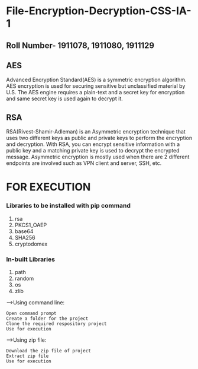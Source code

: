 # File-Encryption-Decryption-CSS-IA-1

## Roll Number- 1911078, 1911080, 1911129

## AES
  Advanced Encryption Standard(AES) is a symmetric encryption algorithm. AES encryption is used for securing sensitive but unclassified material by U.S. The AES engine requires a plain-text and a secret key for encryption and same secret key is used again to decrypt it.

## RSA
  RSA(Rivest-Shamir-Adleman) is an Asymmetric encryption technique that uses two different keys as public and private keys to perform the encryption and decryption. With RSA, you can encrypt sensitive information with a public key and a matching private key is used to decrypt the encrypted message. Asymmetric encryption is mostly used when there are 2 different endpoints are involved such as VPN client and server, SSH, etc.

# FOR EXECUTION

### Libraries to be installed with pip command
1. rsa
2. PKCS1_OAEP
3. base64
4. SHA256
5. cryptodomex

### In-built Libraries
1. path
2. random
3. os
4. zlib

 -->Using command line:
 
    Open command prompt
    Create a folder for the project
    Clone the required respository project
    Use for execution
    
 -->Using zip file:
 
    Download the zip file of project
    Extract zip file
    Use for execution
